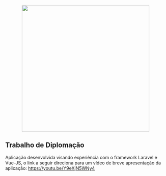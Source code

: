 <p align="center"><a href="https://laravel.com" target="_blank"><img src="https://raw.githubusercontent.com/laravel/art/master/logo-lockup/5%20SVG/2%20CMYK/1%20Full%20Color/laravel-logolockup-cmyk-red.svg" width="400"></a></p>

## Trabalho de Diplomação 

Aplicação desenvolvida visando experiência com o framework Laravel e Vue-JS, o link a seguir direciona para um vídeo de breve apresentação da aplicação: https://youtu.be/Y9eXjN5WNy4

